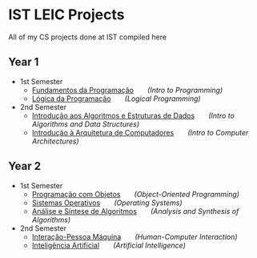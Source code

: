 # IST LEIC Projects
All of my CS projects done at IST compiled here

## Year 1
 * 1st Semester
   * [Fundamentos da Programação](https://github.com/rodrigoFfreire/FP_22_23)  &nbsp;&nbsp;&nbsp;&nbsp;&nbsp; _(Intro to Programming)_
   * [Lógica da Programação](https://github.com/rodrigoFfreire/LP_22_23) &nbsp;&nbsp;&nbsp;&nbsp;&nbsp; _(Logical Programming)_
 * 2nd Semester
   * [Introdução aos Algoritmos e Estruturas de Dados](https://github.com/rodrigoFfreire/IAED_22_23) &nbsp;&nbsp;&nbsp;&nbsp;&nbsp; _(Intro to Algorithms and Data Structures)_
   * [Introdução à Arquitetura de Computadores](https://github.com/rodrigoFfreire/Projeto-IAC-22-23) &nbsp;&nbsp;&nbsp;&nbsp;&nbsp; _(Intro to Computer Architectures)_

## Year 2
 * 1st Semester
   * [Programação com Objetos](https://github.com/rodrigoFfreire/PO-23-24) &nbsp;&nbsp;&nbsp;&nbsp;&nbsp; _(Object-Oriented Programming)_
   * [Sistemas Operativos](https://github.com/rodrigoFfreire/SO-23-24) &nbsp;&nbsp;&nbsp;&nbsp;&nbsp; _(Operating Systems)_
   * [Análise e Síntese de Algoritmos](https://github.com/rodrigoFfreire/ASA-23-24) &nbsp;&nbsp;&nbsp;&nbsp;&nbsp; _(Analysis and Synthesis of Algorithms)_
 * 2nd Semester
   * [Interação-Pessoa Máquina](https://github.com/rodrigoFfreire/IPM-Bakeoffs) &nbsp;&nbsp;&nbsp;&nbsp;&nbsp; _(Human-Computer Interaction)_
   * [Inteligência Artificial](https://github.com/rodrigoFfreire/IA-23-24) &nbsp;&nbsp;&nbsp;&nbsp;&nbsp; _(Artificial Intelligence)_
